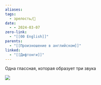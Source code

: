```yaml
---
aliases: 
tags:
  - зрелость/🌱
date:
  - - 2024-03-07
zero-link:
  - "[[00 English]]"
parents:
  - "[[Произношение в английском]]"
linked:
  - "[[Дифтонги]]"
---
```

Одна глассная, которая образует три звука

![](Снимок%20экрана%202024-03-07%20в%2007.39.23.png)
